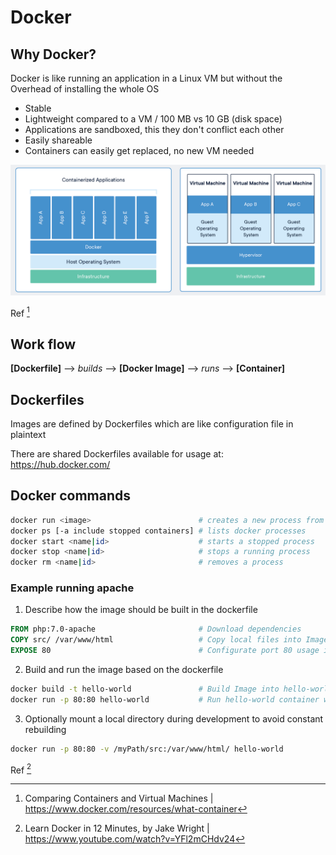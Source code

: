 # Docker

## Why Docker?

Docker is like running an application in a Linux VM but without the Overhead of installing the whole OS

- Stable
- Lightweight compared to a VM / 100 MB vs 10 GB (disk space)
- Applications are sandboxed, this they don't conflict each other
- Easily shareable
- Containers can easily get replaced, no new VM needed

[^ Compare-Docker-VM]: Comparing Containers and Virtual Machines | https://www.docker.com/resources/what-container

![docker-vm](./res/docker-vm.png)

Ref [^ Compare-Docker-VM]

## Work flow

**[Dockerfile]** ⟶ *builds* ⟶ **[Docker Image]** ⟶ *runs* ⟶ **[Container]**



## Dockerfiles

Images are defined by Dockerfiles which are like configuration file in plaintext

There are shared Dockerfiles available for usage at: <https://hub.docker.com/>



## Docker commands

```bash
docker run <image>                        # creates a new process from the image
docker ps [-a include stopped containers] # lists docker processes
docker start <name|id>                    # starts a stopped process
docker stop <name|id>                     # stops a running process
docker rm <name|id>                       # removes a process
```



### Example running apache

[^ Example-Apache]: Learn Docker in 12 Minutes, by Jake Wright | <https://www.youtube.com/watch?v=YFl2mCHdv24>

1. Describe how the image should be built in the dockerfile

```dockerfile
FROM php:7.0-apache                       # Download dependencies
COPY src/ /var/www/html                   # Copy local files into Image
EXPOSE 80                                 # Configurate port 80 usage in Image
```

2. Build and run the image based on the dockerfile

```bash
docker build -t hello-world               # Build Image into hello-world container
docker run -p 80:80 hello-world           # Run hello-world container with port 80 to 80 mapping
```

3. Optionally mount a local directory during development to avoid constant rebuilding

```bash
docker run -p 80:80 -v /myPath/src:/var/www/html/ hello-world
```

Ref [^ Example-Apache]

